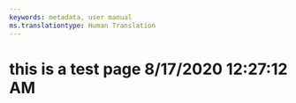 ```yaml
---
keywords: metadata, user manual
ms.translationtype: Human Translation
---
```

# this is a test page 8/17/2020 12:27:12 AM